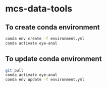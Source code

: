 # mcs-data-tools

## To create conda environment

```bash
conda env create -f environment.yml
conda activate eye-anal
```

## To update conda environment

```bash
git pull
conda activate eye-anal
conda env update -f environment.yml
```
